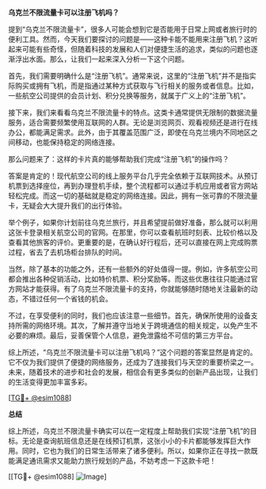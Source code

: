 **乌克兰不限流量卡可以注册飞机吗？**

提到“乌克兰不限流量卡”，很多人可能会想到它是否能用于日常上网或者旅行时的便利工具。然而，今天我们要探讨的问题是——这种卡能不能用来注册飞机？这听起来可能有些奇怪，但随着科技的发展和人们对便捷生活的追求，类似的问题也逐渐浮出水面。那么，让我们一起来深入分析一下这个问题。

首先，我们需要明确什么是“注册飞机”。通常来说，这里的“注册飞机”并不是指实际购买或拥有飞机，而是指通过某种方式获取与飞行相关的服务或者信息。比如，一些航空公司提供的会员计划、积分兑换等服务，就属于广义上的“注册飞机”。

接下来，我们来看看乌克兰不限流量卡的特点。这类卡通常提供无限制的数据流量服务，适合需要频繁使用互联网的人群。无论是浏览网页、观看视频还是进行在线办公，都能满足需求。此外，由于其覆盖范围广泛，即使在乌克兰境内不同地区之间移动，也能保持稳定的网络连接。

那么问题来了：这样的卡片真的能够帮助我们完成“注册飞机”的操作吗？

答案是肯定的！现代航空公司的线上服务平台几乎完全依赖于互联网技术。从预订机票到选择座位，再到办理登机手续，整个流程都可以通过手机应用或者官方网站轻松完成。而这一切的基础就是稳定的网络连接。因此，拥有一张可靠的不限流量卡，无疑会大大提升我们的出行体验。

举个例子，如果你计划前往乌克兰旅行，并且希望提前做好准备，那么就可以利用这张卡登录相关航空公司的官网。在那里，你可以查看航班时刻表、比较价格以及查看其他旅客的评价。更重要的是，在确认好行程后，还可以直接在网上完成购票过程，省去了去机场柜台排队的时间。

当然，除了基本的功能之外，还有一些额外的好处值得一提。例如，许多航空公司都会推出各种促销活动，比如特价机票、积分奖励等。而这些优惠往往只能通过官方网站才能获得。有了乌克兰不限流量卡的支持，你就能够随时随地关注最新的动态，不错过任何一个省钱的机会。

不过，在享受便利的同时，我们也应该注意一些细节。首先，确保所使用的设备支持所需的网络环境。其次，了解并遵守当地关于跨境通信的相关规定，以免产生不必要的麻烦。最后，妥善保管个人信息，避免泄露给不可信的第三方平台。

综上所述，“乌克兰不限流量卡可以注册飞机吗？”这个问题的答案显然是肯定的。它不仅为我们提供了便捷的网络服务，还成为了连接我们与天空的重要桥梁之一。未来，随着技术的进步和社会的发展，相信会有更多类似的创新产品出现，让我们的生活变得更加丰富多彩。

[[TG💪+ @esim1088](https://t.me/s/esim1088)]

**总结**

综上所述，乌克兰不限流量卡确实可以在一定程度上帮助我们实现“注册飞机”的目标。无论是查询航班信息还是在线预订机票，这张小小的卡片都能够发挥巨大作用。同时，它也为我们的日常生活带来了诸多便利。所以，如果你正在寻找一款既能满足通讯需求又能助力旅行规划的产品，不妨考虑一下这款卡吧！

[[TG💪+ @esim1088] ![Image](https://i.postimg.cc/4NQfJmqS/Snipaste-2025-05-13-00-14-12.png)]